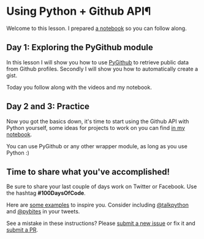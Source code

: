# Using Python + Github API¶

Welcome to this lesson. I prepared [a notebook](https://github.com/talkpython/100daysofcode-with-python-course/blob/master/days/61-63-github-api/github-api.ipynb) so you can follow along.

## Day 1: Exploring the PyGithub module

In this lesson I will show you how to use [PyGithub](https://github.com/PyGithub/PyGithub) to retrieve public data from Github profiles. Secondly I will show you how to automatically create a gist.

Today you follow along with the videos and my notebook.

## Day 2 and 3: Practice

Now you got the basics down, it's time to start using the Github API with Python yourself, some ideas for projects to work on you can find [in my notebook](https://github.com/talkpython/100daysofcode-with-python-course/blob/master/days/61-63-github-api/github-api.ipynb).

You can use PyGithub or any other wrapper module, as long as you use Python :)

## Time to share what you've accomplished!

Be sure to share your last couple of days work on Twitter or Facebook. Use the hashtag **#100DaysOfCode**.

Here are [some examples](https://twitter.com/search?q=%23100DaysOfCode) to inspire you. Consider including [@talkpython](https://twitter.com/talkpython) and [@pybites](https://twitter.com/pybites) in your tweets.

See a mistake in these instructions? Please [submit a new issue](https://github.com/talkpython/100daysofcode-with-python-course/issues) or fix it and [submit a PR](https://github.com/talkpython/100daysofcode-with-python-course/pulls).
